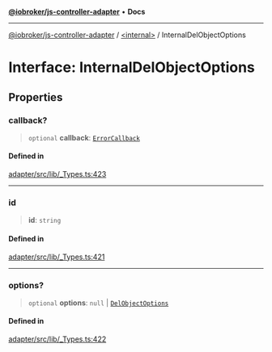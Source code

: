 [**@iobroker/js-controller-adapter**](../../README.md) • **Docs**

***

[@iobroker/js-controller-adapter](../../globals.md) / [\<internal\>](../README.md) / InternalDelObjectOptions

# Interface: InternalDelObjectOptions

## Properties

### callback?

> `optional` **callback**: [`ErrorCallback`](../type-aliases/ErrorCallback.md)

#### Defined in

[adapter/src/lib/\_Types.ts:423](https://github.com/ioBroker/ioBroker.js-controller/blob/db3148f4f009815e1f45f53311ac77bd26045ce1/packages/adapter/src/lib/_Types.ts#L423)

***

### id

> **id**: `string`

#### Defined in

[adapter/src/lib/\_Types.ts:421](https://github.com/ioBroker/ioBroker.js-controller/blob/db3148f4f009815e1f45f53311ac77bd26045ce1/packages/adapter/src/lib/_Types.ts#L421)

***

### options?

> `optional` **options**: `null` \| [`DelObjectOptions`](DelObjectOptions.md)

#### Defined in

[adapter/src/lib/\_Types.ts:422](https://github.com/ioBroker/ioBroker.js-controller/blob/db3148f4f009815e1f45f53311ac77bd26045ce1/packages/adapter/src/lib/_Types.ts#L422)
